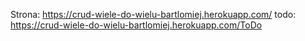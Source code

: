 Strona: https://crud-wiele-do-wielu-bartlomiej.herokuapp.com/
todo: https://crud-wiele-do-wielu-bartlomiej.herokuapp.com/ToDo
